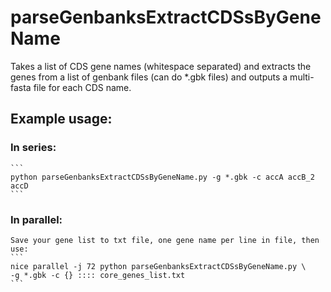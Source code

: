 # parseGenbanksExtractCDSsByGeneName
Takes a list of CDS gene names (whitespace separated) and extracts the genes from a list of genbank files (can do *.gbk files) and outputs a multi-fasta file for each CDS name.

## Example usage:
### In series:
    ```
    python parseGenbanksExtractCDSsByGeneName.py -g *.gbk -c accA accB_2 accD
    ```
### In parallel:
    Save your gene list to txt file, one gene name per line in file, then use:
    ```
    nice parallel -j 72 python parseGenbanksExtractCDSsByGeneName.py \
    -g *.gbk -c {} :::: core_genes_list.txt
    ```

